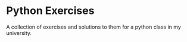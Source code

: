 # Python Exercises

A collection of exercises and solutions to them for a python class in my
university.
